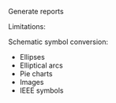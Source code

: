 Generate reports

Limitations:

Schematic symbol conversion:
- Ellipses
- Elliptical arcs
- Pie charts
- Images
- IEEE symbols
